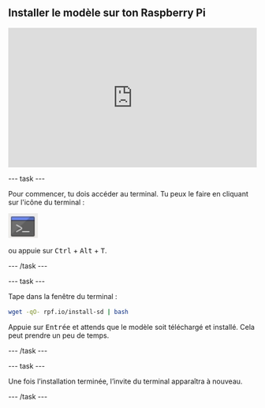 ## Installer le modèle sur ton Raspberry Pi

<html>
  <div style="position: relative; overflow: hidden; padding-top: 56.25%;">
    <iframe style="position: absolute; top: 0; left: 0; right: 0; width: 100%; height: 100%; border: none;" src="https://www.youtube.com/embed/p7rBtA08QWA?rel=0&cc_load_policy=1" allowfullscreen allow="accelerometer; autoplay; clipboard-write; encrypted-media; gyroscope; picture-in-picture; web-share">
    </iframe>
  </div>
</html>

--- task ---

Pour commencer, tu dois accéder au terminal. Tu peux le faire en cliquant sur l'icône du terminal :

![Ouvre le Terminal](images/terminal.png)

ou appuie sur <kbd>Ctrl</kbd> + <kbd>Alt</kbd> + <kbd>T</kbd>.

--- /task ---

--- task ---

Tape dans la fenêtre du terminal :

``` bash
wget -qO- rpf.io/install-sd | bash
```
Appuie sur <kbd>Entrée</kbd> et attends que le modèle soit téléchargé et installé. Cela peut prendre un peu de temps.

--- /task ---

--- task ---

Une fois l’installation terminée, l’invite du terminal apparaîtra à nouveau.

--- /task ---
